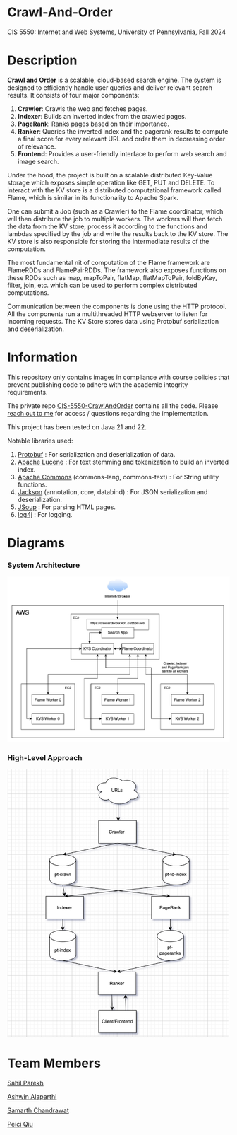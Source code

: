 # Crawl-And-Order

CIS 5550: Internet and Web Systems, University of Pennsylvania, Fall 2024

# Description

**Crawl and Order** is a scalable, cloud-based search engine. The system is designed to efficiently handle user queries
and deliver relevant search results. It consists of four major components:

1. **Crawler**: Crawls the web and fetches pages. <br />
2. **Indexer**: Builds an inverted index from the crawled pages. <br />
3. **PageRank**: Ranks pages based on their importance. <br />
4. **Ranker**: Queries the inverted index and the pagerank results to compute a final score for every relevant URL and order them in decreasing order of relevance. <br />
5. **Frontend**: Provides a user-friendly interface to perform web search and image search. <br />

Under the hood, the project is built on a scalable distributed Key-Value storage which exposes simple operation like GET, PUT and DELETE. To interact with the KV store is a distributed computational framework called Flame, which is similar in its functionality to Apache Spark.

One can submit a Job (such as a Crawler) to the Flame coordinator, which will then distribute the job to multiple workers. The workers will then fetch the data from the KV store, process it according to the functions and lambdas specified by the job and write the results back to the KV store. The KV store is also responsible for storing the intermediate results of the computation.

The most fundamental nit of computation of the Flame framework are FlameRDDs and FlamePairRDDs. The framework also exposes functions on these RDDs such as map, mapToPair, flatMap, flatMapToPair, foldByKey, filter, join, etc. which can be used to perform complex distributed computations.

Communication between the components is done using the HTTP protocol. All the components run a multithreaded HTTP webserver to listen for incoming requests. The KV Store stores data using Protobuf serialization and deserialization.

# Information

This repository only contains images in compliance with course policies that prevent publishing code to adhere with the academic integrity requirements.

The private repo [CIS-5550-CrawlAndOrder](https://github.com/sahilparekh08/CIS-5550-CrawlAndOrder) contains all the code. Please [reach out to me](mailto:sahilparekh08@gmail.com) for access / questions regarding the implementation.

This project has been tested on Java 21 and 22.

Notable libraries used:

1. [Protobuf](https://protobuf.dev/downloads/) : For serialization and deserialization of data.
2. [Apache Lucene](https://lucene.apache.org/core/downloads.html) : For text stemming and tokenization to build an inverted index.
3. [Apache Commons](https://commons.apache.org/downloads/index.html) (commons-lang, commons-text) : For String utility functions.
4. [Jackson](https://github.com/FasterXML/jackson-core) (annotation, core, databind) : For JSON serialization and deserialization.
5. [JSoup](https://jsoup.org/download) : For parsing HTML pages.
6. [log4j](https://logging.apache.org/log4j/2.x/download.html) : For logging.

# Diagrams

### System Architecture

<img width="800" alt="image" src="images/arch.jpg" />

### High-Level Approach

<img width="800" alt="555 architecture" src="images/high_level_approach.png" />

# Team Members

[Sahil Parekh](https://www.linkedin.com/in/parekh-sahil/)

[Ashwin Alaparthi](https://www.linkedin.com/in/ashwinalaparthi/)

[Samarth Chandrawat](https://www.linkedin.com/in/samarthchandrawat/)

[Peici Qiu](https://www.linkedin.com/in/peici-qiu/)
